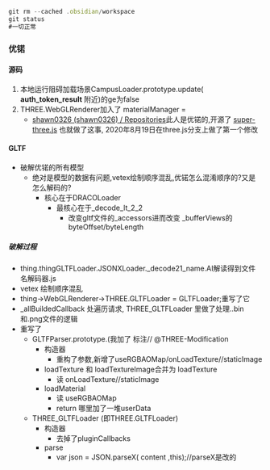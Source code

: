 ```js
git rm --cached .obsidian/workspace 
git status 
#一切正常
```
### 优锘
#### 源码
1. 本地运行阻碍加载场景CampusLoader.prototype.update( __auth_token_result__ 附近)的ge为false
2. THREE.WebGLRenderer加入了 materialManager =
	- [shawn0326 (shawn0326) / Repositories](https://github.com/shawn0326?tab=repositories&q=&type=&language=&sort=)此人是优锘的,开源了 [super-three.js](https://github.com/shawn0326/super-three.js) 也就做了这事, 2020年8月19日在three.js分支上做了第一个修改
#### GLTF
- 破解优锘的所有模型  
    - 绝对是模型的数据有问题,vetex绘制顺序混乱,优锘怎么混淆顺序的?又是怎么解码的?  
        - 核心在于DRACOLoader  
            - 最核心在于_decode_lt_2_2
	            - 改变gltf文件的_accessors进而改变 _bufferViews的byteOffset/byteLength
##### 破解过程
- thing.thingGLTFLoader.JSONXLoader._decode21_name.AI解读得到文件名解码器.js
- vetex 绘制顺序混乱
- thing->WebGLRenderer->THREE.GLTFLoader = GLTFLoader;重写了它
- _allBuildedCallback 处遍历请求, THREE_GLTFLoader 里做了处理..bin和.png文件的逻辑
- 重写了
	- GLTFParser.prototype.(我加了 标注// @THREE-Modification
		- 构造器
			- 重构了参数,新增了useRGBAOMap/onLoadTexture//staticImage
		- loadTexture 和 loadTextureImage合并为 loadTexture
			- 读 onLoadTexture//staticImage
		- loadMaterial
			- 读 useRGBAOMap
			- return 哪里加了一堆userData
	- THREE_GLTFLoader (即THREE.GLTFLoader)
		- 构造器
			- 去掉了pluginCallbacks
		- parse
			- var json = JSON.parseX( content ,this);//parseX是改的

